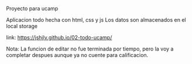 Proyecto para ucamp

Aplicacion todo hecha con html, css y js
Los datos son almacenados en el local storage

link: https://jshjlv.github.io/02-todo-ucamp/

Nota: La funcion de editar no fue terminada por tiempo,
pero la voy a completar despues aunque ya no cuente
para calificacion.
